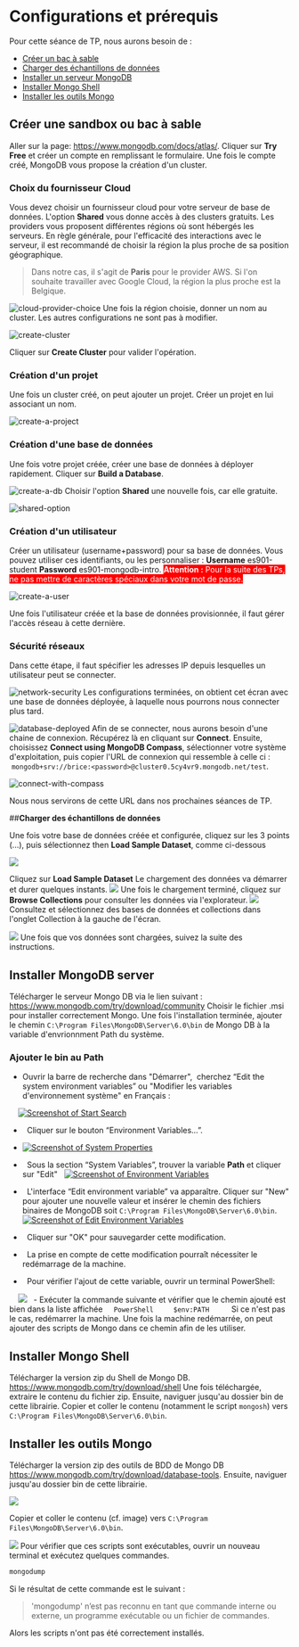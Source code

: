 
# Configurations et prérequis 
Pour cette séance de TP, nous aurons besoin de :

- [Créer un bac à sable](#créer-une-sandbox-ou-bac-à-sable)
- [Charger des échantillons de données](#charger-des-echantillons-de-donnees)
- [Installer un serveur MongoDB](#installer-mongodb-server)
- [Installer Mongo Shell](#installer-mongo-shell)
- [Installer les outils Mongo](#installer-les-outils-mongo)
## **Créer une sandbox ou bac à sable**
Aller sur la page: https://www.mongodb.com/docs/atlas/.
Cliquer sur **Try Free** et créer un compte en remplissant le formulaire.
Une fois le compte créé, MongoDB vous propose la création d'un cluster.
### **Choix du fournisseur Cloud**
Vous devez choisir un fournisseur cloud pour votre serveur de base de données.
L'option **Shared** vous donne accès à des clusters gratuits. Les providers vous proposent différentes régions où sont hébergés les serveurs.
En règle générale, pour l'efficacité des interactions avec le serveur, il est recommandé de choisir la région la plus proche de sa position géographique.
>Dans notre cas, il s'agit de **Paris** pour le provider AWS. Si l'on souhaite travailler avec Google Cloud, la région la plus proche est la Belgique.


![cloud-provider-choice](../data/images/cloud-provider-choice.png)
Une fois la région choisie, donner un nom au cluster.
Les autres configurations ne sont pas à modifier.

![create-cluster](../data/images/create-cluster.png)

Cliquer sur **Create Cluster** pour valider l'opération.
### **Création d'un projet**
Une fois un cluster créé, on peut ajouter un projet. Créer un projet en lui associant un nom.

![create-a-project](../data/images/create-a-project.png)

### **Création d'une base de données**
Une fois votre projet créée, créer une base de données à déployer rapidement. Cliquer sur **Build a Database**.

![create-a-db](../data/images/create-a-db.png)
Choisir l'option **Shared** une nouvelle fois, car elle gratuite.

![shared-option](../data/images/shared-option.png)
### **Création d'un utilisateur**
Créer un utilisateur (username+password) pour sa base de données.
Vous pouvez utiliser ces identifiants, ou les personnaliser :
**Username** es901-student
**Password** es901-mongodb-intro.
<span style="background:red; color:white"><b>Attention :</b> Pour la suite des TPs, ne pas mettre de caractères spéciaux dans votre mot de passe.</span>

![create-a-user](../data/images/create-a-user.png)

Une fois l'utilisateur créée et la base de données provisionnée, il faut gérer l'accès réseau à cette dernière.
### **Sécurité réseaux**
Dans cette étape, il faut spécifier les adresses IP depuis lesquelles un utilisateur peut se connecter.

![network-security](../data/images/network-security.png)
Les configurations terminées, on obtient cet écran avec une base de données déployée, à laquelle nous pourrons nous connecter plus tard.

![database-deployed](../data/images/database-deployed.png)
Afin de se connecter, nous aurons besoin d'une chaine de connexion. Récupérez là en cliquant sur **Connect**.
Ensuite, choisissez **Connect using MongoDB Compass**, sélectionner votre système d'exploitation, puis copier l'URL de connexion qui ressemble à celle ci :  `mongodb+srv://brice:<password>@cluster0.5cy4vr9.mongodb.net/test`.

![connect-with-compass](../data/images/connect-with-compass.png)

Nous nous servirons de cette URL dans nos prochaines séances de TP.

##**Charger des échantillons de données**

Une fois votre base de données créée et configurée, cliquez sur les 3 points (...), puis sélectionnez then **Load Sample Dataset**, comme ci-dessous
    
![](https://d36ai2hkxl16us.cloudfront.net/course-uploads/ae62dcd7-abdc-4e90-a570-83eccba49043/lpkdjy41f7j4-image.png)

Cliquez sur **Load Sample Dataset** Le chargement des données va démarrer et durer quelques instants. 
![](https://d36ai2hkxl16us.cloudfront.net/course-uploads/ae62dcd7-abdc-4e90-a570-83eccba49043/qqo029re9jrq-image.png)
Une fois le chargement terminé, cliquez sur **Browse Collections** pour consulter les données via l'explorateur.
![](https://d36ai2hkxl16us.cloudfront.net/course-uploads/ae62dcd7-abdc-4e90-a570-83eccba49043/o24ftzx7nyhn-image.png)
Consultez et sélectionnez des bases de données et collections dans l'onglet Collection à la gauche de l'écran.

![](https://d36ai2hkxl16us.cloudfront.net/course-uploads/ae62dcd7-abdc-4e90-a570-83eccba49043/9p2ky44ojs92-image.png)
Une fois que vos données sont chargées, suivez la suite des instructions.

## **Installer MongoDB server**
Télécharger le serveur Mongo DB via le lien suivant :
https://www.mongodb.com/try/download/community
Choisir le fichier .msi pour installer correctement Mongo.
Une fois l'installation terminée, ajouter le chemin `C:\Program Files\MongoDB\Server\6.0\bin` de Mongo DB à la variable d'envrionnment Path du système.
### **Ajouter le bin au Path**
- Ouvrir la barre de recherche dans "Démarrer",  cherchez “Edit the system environment variables” ou "Modifier les variables d'environnement système" en Français :

   
[![Screenshot of Start Search](https://www.architectryan.com/static/start_menu-91c0473bae32fa3862658e4d6e62d75c-2facb.png)](https://www.architectryan.com/static/start_menu-91c0473bae32fa3862658e4d6e62d75c-2facb.png)

-   Cliquer sur le bouton “Environment Variables…”. 
- [![Screenshot of System Properties](https://www.architectryan.com/static/system_properties-f3a4f86cdd178c48ed9d8398743f85df-39c95.png)](https://www.architectryan.com/static/system_properties-f3a4f86cdd178c48ed9d8398743f85df-39c95.png)

-   Sous la section “System Variables”, trouver la variable **Path** et cliquer sur "Edit"  
[![Screenshot of Environment Variables](https://www.architectryan.com/static/select_row_and_edit-48423a2a0724e226bd3f69468d9eaabd-70c4b.png)](https://www.architectryan.com/static/select_row_and_edit-48423a2a0724e226bd3f69468d9eaabd-70c4b.png)

-   L'interface “Edit environment variable” va apparaître. Cliquer sur "New" pour ajouter une nouvelle valeur et insérer le chemin des fichiers binaires de MongoDB soit `C:\Program Files\MongoDB\Server\6.0\bin`.[![Screenshot of Edit Environment Variables](https://www.architectryan.com/static/edit_path_variable-42eb044d39582f04f1f213e17e4fcb30-c532b.png)](https://www.architectryan.com/static/edit_path_variable-42eb044d39582f04f1f213e17e4fcb30-c532b.png)

-   Cliquer sur "OK" pour sauvegarder cette modification.

-   La prise en compte de cette modification pourraît nécessiter le redémarrage de la machine.

-   Pour vérifier l'ajout de cette variable, ouvrir un terminal PowerShell:

    
![](../data/images/shell.png)
  - Exécuter la commande suivante et vérifier que le chemin ajouté est bien dans la liste affichée
    ```PowerShell
    $env:PATH
    ```
Si ce n'est pas le cas, redémarrer la machine.
Une fois la machine redémarrée, on peut ajouter des scripts de Mongo dans ce chemin afin de les utiliser.
## **Installer Mongo Shell**
Télécharger la version zip du Shell de Mongo DB.
https://www.mongodb.com/try/download/shell
Une fois téléchargée, extraire le contenu du fichier zip.
Ensuite, naviguer jusqu'au dossier bin de cette librairie. Copier et coller le contenu (notamment le script `mongosh`) vers `C:\Program Files\MongoDB\Server\6.0\bin`.
## **Installer les outils Mongo**
Télécharger la version zip des outils de BDD de Mongo DB
https://www.mongodb.com/try/download/database-tools.
Ensuite, naviguer jusqu'au dossier bin de cette librairie.

![](../data/images/explorer-mongodb.png)

Copier et coller le contenu (cf. image) vers `C:\Program Files\MongoDB\Server\6.0\bin`.

![](../data/images/explorer-mongodb-tools.png)
Pour vérifier que ces scripts sont exécutables, ouvrir un nouveau terminal et exécutez quelques commandes.

```PowerShell
mongodump
```

Si le résultat de cette commande est le suivant :
>'mongodump' n’est pas reconnu en tant que commande interne
ou externe, un programme exécutable ou un fichier de commandes.

Alors les scripts n'ont pas été correctement installés.

  

